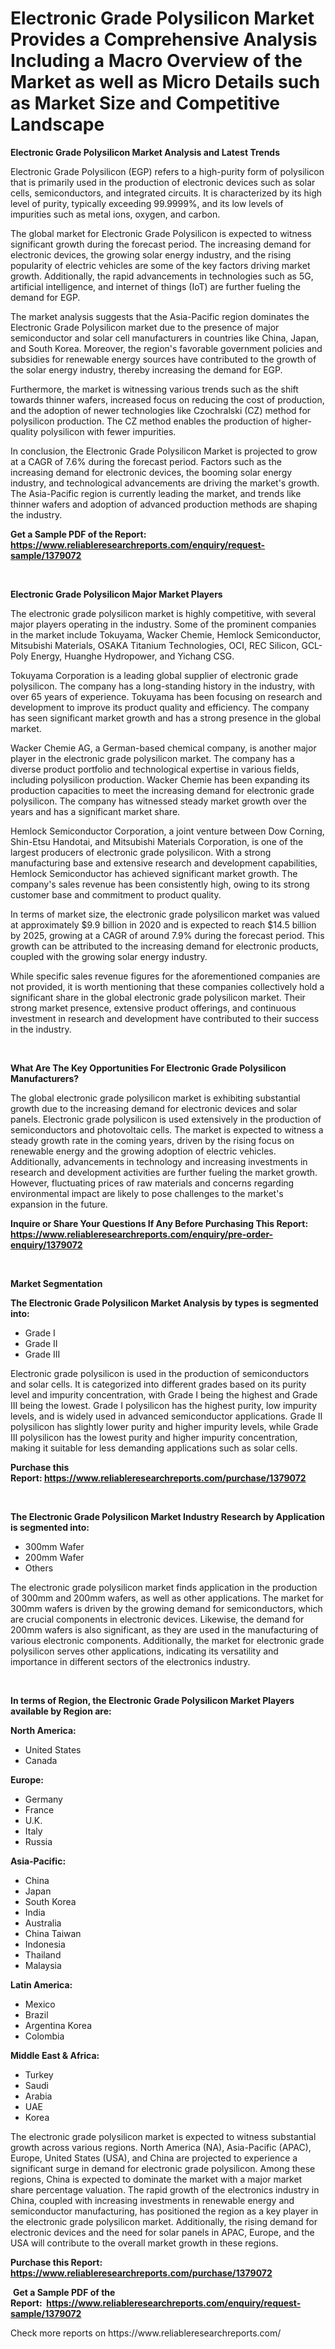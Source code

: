 <p><h1>Electronic Grade Polysilicon Market Provides a Comprehensive Analysis Including a Macro Overview of the Market as well as Micro Details such as Market Size and Competitive Landscape</h1></p><p><strong>Electronic Grade Polysilicon Market Analysis and Latest Trends</strong></p>
<p><p>Electronic Grade Polysilicon (EGP) refers to a high-purity form of polysilicon that is primarily used in the production of electronic devices such as solar cells, semiconductors, and integrated circuits. It is characterized by its high level of purity, typically exceeding 99.9999%, and its low levels of impurities such as metal ions, oxygen, and carbon.</p><p>The global market for Electronic Grade Polysilicon is expected to witness significant growth during the forecast period. The increasing demand for electronic devices, the growing solar energy industry, and the rising popularity of electric vehicles are some of the key factors driving market growth. Additionally, the rapid advancements in technologies such as 5G, artificial intelligence, and internet of things (IoT) are further fueling the demand for EGP.</p><p>The market analysis suggests that the Asia-Pacific region dominates the Electronic Grade Polysilicon market due to the presence of major semiconductor and solar cell manufacturers in countries like China, Japan, and South Korea. Moreover, the region's favorable government policies and subsidies for renewable energy sources have contributed to the growth of the solar energy industry, thereby increasing the demand for EGP.</p><p>Furthermore, the market is witnessing various trends such as the shift towards thinner wafers, increased focus on reducing the cost of production, and the adoption of newer technologies like Czochralski (CZ) method for polysilicon production. The CZ method enables the production of higher-quality polysilicon with fewer impurities.</p><p>In conclusion, the Electronic Grade Polysilicon Market is projected to grow at a CAGR of 7.6% during the forecast period. Factors such as the increasing demand for electronic devices, the booming solar energy industry, and technological advancements are driving the market's growth. The Asia-Pacific region is currently leading the market, and trends like thinner wafers and adoption of advanced production methods are shaping the industry.</p></p>
<p><strong>Get a Sample PDF of the Report:&nbsp; <a href="https://www.reliableresearchreports.com/enquiry/request-sample/1379072">https://www.reliableresearchreports.com/enquiry/request-sample/1379072</a></strong></p>
<p>&nbsp;</p>
<p><strong>Electronic Grade Polysilicon Major Market Players</strong></p>
<p><p>The electronic grade polysilicon market is highly competitive, with several major players operating in the industry. Some of the prominent companies in the market include Tokuyama, Wacker Chemie, Hemlock Semiconductor, Mitsubishi Materials, OSAKA Titanium Technologies, OCI, REC Silicon, GCL-Poly Energy, Huanghe Hydropower, and Yichang CSG.</p><p>Tokuyama Corporation is a leading global supplier of electronic grade polysilicon. The company has a long-standing history in the industry, with over 65 years of experience. Tokuyama has been focusing on research and development to improve its product quality and efficiency. The company has seen significant market growth and has a strong presence in the global market.</p><p>Wacker Chemie AG, a German-based chemical company, is another major player in the electronic grade polysilicon market. The company has a diverse product portfolio and technological expertise in various fields, including polysilicon production. Wacker Chemie has been expanding its production capacities to meet the increasing demand for electronic grade polysilicon. The company has witnessed steady market growth over the years and has a significant market share.</p><p>Hemlock Semiconductor Corporation, a joint venture between Dow Corning, Shin-Etsu Handotai, and Mitsubishi Materials Corporation, is one of the largest producers of electronic grade polysilicon. With a strong manufacturing base and extensive research and development capabilities, Hemlock Semiconductor has achieved significant market growth. The company's sales revenue has been consistently high, owing to its strong customer base and commitment to product quality.</p><p>In terms of market size, the electronic grade polysilicon market was valued at approximately $9.9 billion in 2020 and is expected to reach $14.5 billion by 2025, growing at a CAGR of around 7.9% during the forecast period. This growth can be attributed to the increasing demand for electronic products, coupled with the growing solar energy industry.</p><p>While specific sales revenue figures for the aforementioned companies are not provided, it is worth mentioning that these companies collectively hold a significant share in the global electronic grade polysilicon market. Their strong market presence, extensive product offerings, and continuous investment in research and development have contributed to their success in the industry.</p></p>
<p>&nbsp;</p>
<p><strong>What Are The Key Opportunities For Electronic Grade Polysilicon Manufacturers?</strong></p>
<p><p>The global electronic grade polysilicon market is exhibiting substantial growth due to the increasing demand for electronic devices and solar panels. Electronic grade polysilicon is used extensively in the production of semiconductors and photovoltaic cells. The market is expected to witness a steady growth rate in the coming years, driven by the rising focus on renewable energy and the growing adoption of electric vehicles. Additionally, advancements in technology and increasing investments in research and development activities are further fueling the market growth. However, fluctuating prices of raw materials and concerns regarding environmental impact are likely to pose challenges to the market's expansion in the future.</p></p>
<p><strong>Inquire or Share Your Questions If Any Before Purchasing This Report: <a href="https://www.reliableresearchreports.com/enquiry/pre-order-enquiry/1379072">https://www.reliableresearchreports.com/enquiry/pre-order-enquiry/1379072</a></strong></p>
<p>&nbsp;</p>
<p><strong>Market Segmentation</strong></p>
<p><strong>The Electronic Grade Polysilicon Market Analysis by types is segmented into:</strong></p>
<p><ul><li>Grade I</li><li>Grade II</li><li>Grade III</li></ul></p>
<p><p>Electronic grade polysilicon is used in the production of semiconductors and solar cells. It is categorized into different grades based on its purity level and impurity concentration, with Grade I being the highest and Grade III being the lowest. Grade I polysilicon has the highest purity, low impurity levels, and is widely used in advanced semiconductor applications. Grade II polysilicon has slightly lower purity and higher impurity levels, while Grade III polysilicon has the lowest purity and higher impurity concentration, making it suitable for less demanding applications such as solar cells.</p></p>
<p><strong>Purchase this Report:&nbsp;<a href="https://www.reliableresearchreports.com/purchase/1379072">https://www.reliableresearchreports.com/purchase/1379072</a></strong></p>
<p>&nbsp;</p>
<p><strong>The Electronic Grade Polysilicon Market Industry Research by Application is segmented into:</strong></p>
<p><ul><li>300mm Wafer</li><li>200mm Wafer</li><li>Others</li></ul></p>
<p><p>The electronic grade polysilicon market finds application in the production of 300mm and 200mm wafers, as well as other applications. The market for 300mm wafers is driven by the growing demand for semiconductors, which are crucial components in electronic devices. Likewise, the demand for 200mm wafers is also significant, as they are used in the manufacturing of various electronic components. Additionally, the market for electronic grade polysilicon serves other applications, indicating its versatility and importance in different sectors of the electronics industry.</p></p>
<p>&nbsp;</p>
<p><strong>In terms of Region, the Electronic Grade Polysilicon Market Players available by Region are:</strong></p>
<p>
    <p> <strong> North America: </strong>
        <ul>
            <li>United States</li>
            <li>Canada</li>
        </ul>
        </p> 
    <p> <strong> Europe: </strong>
        <ul>
            <li>Germany</li>
            <li>France</li>
            <li>U.K.</li>
            <li>Italy</li>
            <li>Russia</li>
        </ul>
        </p> 
    <p> <strong> Asia-Pacific: </strong>
        <ul>
            <li>China</li>
            <li>Japan</li>
            <li>South Korea</li>
            <li>India</li>
            <li>Australia</li>
            <li>China Taiwan</li>
            <li>Indonesia</li>
            <li>Thailand</li>
            <li>Malaysia</li>
        </ul>
        </p> 
    <p> <strong> Latin America: </strong>
        <ul>
            <li>Mexico</li>
            <li>Brazil</li>
            <li>Argentina Korea</li>
            <li>Colombia</li>
        </ul>
        </p> 
    <p> <strong> Middle East & Africa: </strong>
        <ul>
            <li>Turkey</li>
            <li>Saudi</li>
            <li>Arabia</li>
            <li>UAE</li>
            <li>Korea</li>
        </ul>
    </p>
    </p>
<p><p>The electronic grade polysilicon market is expected to witness substantial growth across various regions. North America (NA), Asia-Pacific (APAC), Europe, United States (USA), and China are projected to experience a significant surge in demand for electronic grade polysilicon. Among these regions, China is expected to dominate the market with a major market share percentage valuation. The rapid growth of the electronics industry in China, coupled with increasing investments in renewable energy and semiconductor manufacturing, has positioned the region as a key player in the electronic grade polysilicon market. Additionally, the rising demand for electronic devices and the need for solar panels in APAC, Europe, and the USA will contribute to the overall market growth in these regions.</p></p>
<p><strong>Purchase this Report: <a href="https://www.reliableresearchreports.com/purchase/1379072">https://www.reliableresearchreports.com/purchase/1379072</a></strong></p>
<p>&nbsp;<strong>Get a Sample PDF of the Report:&nbsp;&nbsp;<a href="https://www.reliableresearchreports.com/enquiry/request-sample/1379072">https://www.reliableresearchreports.com/enquiry/request-sample/1379072</a></strong></p>
<p><strong></strong></p>
<p>Check more reports on https://www.reliableresearchreports.com/</p>